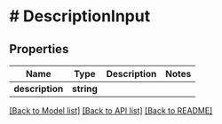 # # DescriptionInput

## Properties

Name | Type | Description | Notes
------------ | ------------- | ------------- | -------------
**description** | **string** |  |

[[Back to Model list]](../../README.md#models) [[Back to API list]](../../README.md#endpoints) [[Back to README]](../../README.md)

